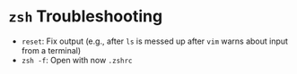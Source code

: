 # `zsh` Troubleshooting

- `reset`: Fix output (e.g., after `ls` is messed up after `vim` warns about input from a terminal)
- `zsh -f`: Open with now `.zshrc`
